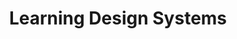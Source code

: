 ---
title: "Learning Design Systems"
weight: 2
icon: "learning-design-systems.svg"
intro_image: "images/illustrations/services-page-hero.svg"
intro_image_absolute: true
intro_image_hide_on_mobile: true
slug: "learning-design-systems"
tagline: "Build Scalable, Consistent Learning Experiences"
description: "Create a systematic approach to learning design that ensures quality, maintains brand consistency, and accelerates development. I help you establish design systems that make learning content creation efficient, scalable, and impactful."
overview: "A learning design system brings structure and efficiency to your content development process. As your design system architect, I help you create standardized templates, components, and guidelines that ensure consistent quality while reducing development time. This systematic approach allows you to scale your learning programs without sacrificing quality or brand alignment."
benefits:
  - "Ensure consistent quality"
  - "Accelerate content development"
  - "Maintain brand alignment"
  - "Scale learning programs efficiently"
target_audience: "Ideal for organizations looking to streamline and scale their learning content creation process."
challenges:
  - "Ensuring consistency across teams"
  - "Reducing development time"
  - "Scaling content production"
approach:
  - title: "Design Assessment"
    description: "Audit existing content, review brand guidelines, analyze learner needs, document current processes."
  - title: "System Architecture"
    description: "Define design principles, create component library, develop templates, establish style guides."
  - title: "Implementation"
    description: "Build template library, create documentation, set up design workflows, configure tools."
  - title: "Training & Rollout"
    description: "Team training sessions, pilot project support, quality assurance setup, continuous improvement process."
features:
  - "Design system documentation"
  - "Template library"
  - "Component catalog"
  - "Style guidelines"
  - "Asset management system"
  - "Quality checklists"
  - "Development workflows"
  - "Maintenance guides"
integration: "Works with major authoring tools, LMS-compatible templates, responsive design framework, accessibility compliance, brand guideline integration, multi-device optimization."
success_story: "Developed a learning design system for a technology company that reduced course development time by 60% while maintaining consistent quality across their global training programs. The system enabled them to scale from 10 to 50 courses per quarter with the same team size."
packages:
  - name: "Basic Design System"
    details: 
      - "Core templates"
      - "Essential guidelines"
      - "Basic component library"
    price: "Starting at $6,000"
  - name: "Professional Design System"
    details: 
      - "Complete template suite"
      - "Comprehensive guidelines"
      - "Full component library"
      - "Team training"
    price: "Starting at $15,000"
  - name: "Enterprise Design System"
    details: 
      - "Custom component development"
      - "Advanced templates"
      - "Global design standards"
      - "Multiple brand integration"
    price: "Contact for pricing"
faqs:
  - question: "How long does it take to create a design system?"
    answer: "Basic systems take 4-6 weeks to develop, while comprehensive systems may take 8-12 weeks."
  - question: "Can we customize the system later?"
    answer: "Yes - the system is designed to be flexible and can evolve with your needs."
  - question: "Will this work with our current tools?"
    answer: "The system is built to be tool-agnostic while optimizing for your preferred platforms."
  - question: "How do we maintain consistency across teams?"
    answer: "The system includes clear guidelines and quality checks to ensure consistency."
---